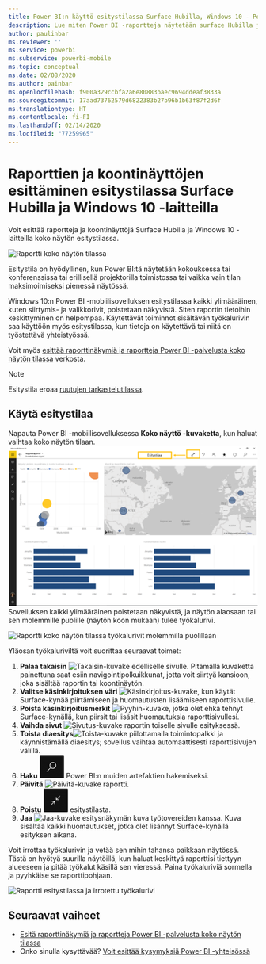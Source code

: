 ```yaml
---
title: Power BI:n käyttö esitystilassa Surface Hubilla, Windows 10 - Power BI
description: Lue miten Power BI -raportteja näytetään surface Hubilla ja miten Power BI -raporttinäkymiä, raportteja ja ruutuja näytetään Windows 10 -laitteilla koko näytön tilassa.
author: paulinbar
ms.reviewer: ''
ms.service: powerbi
ms.subservice: powerbi-mobile
ms.topic: conceptual
ms.date: 02/08/2020
ms.author: painbar
ms.openlocfilehash: f900a329ccbfa2a6e80883baec9694ddeaf3833a
ms.sourcegitcommit: 17aad73762579d6822383b27b96b1b63f87f2d6f
ms.translationtype: HT
ms.contentlocale: fi-FI
ms.lasthandoff: 02/14/2020
ms.locfileid: "77259965"
---
```

# <a name="view-reports-and-dashboards-in-presentation-mode-on-surface-hub-and-windows-10-devices"></a>Raporttien ja koontinäyttöjen esittäminen esitystilassa Surface Hubilla ja Windows 10 -laitteilla
Voit esittää raportteja ja koontinäyttöjä Surface Hubilla ja Windows 10 -laitteilla koko näytön esitystilassa. 

![Raportti koko näytön tilassa](./media/mobile-windows-10-app-presentation-mode/power-bi-presentation-mode-2.png)

Esitystila on hyödyllinen, kun Power BI:tä näytetään kokouksessa tai konferenssissa tai erillisellä projektorilla toimistossa tai vaikka vain tilan maksimoimiseksi pienessä näytössä. 

Windows 10:n Power BI -mobiilisovelluksen esitystilassa kaikki ylimääräinen, kuten siirtymis- ja valikkorivit, poistetaan näkyvistä. Siten raportin tietoihin keskittyminen on helpompaa. Käytettävät toiminnot sisältävän työkalurivin saa käyttöön myös esitystilassa, kun tietoja on käytettävä tai niitä on työstettävä yhteistyössä.

Voit myös [esittää raporttinäkymiä ja raportteja Power BI -palvelusta koko näytön tilassa](../end-user-focus.md) verkosta.

> [!NOTE]
> Esitystila eroaa [ruutujen tarkastelutilassa](mobile-tiles-in-the-mobile-apps.md).
> 
> 

## <a name="use-presentation-mode"></a>Käytä esitystilaa
Napauta Power BI -mobiilisovelluksessa **Koko näyttö -kuvaketta**, kun haluat vaihtaa koko näytön tilaan.
![Koko näyttö -kuvake](././media/mobile-windows-10-app-presentation-mode/power-bi-full-screen-icon.png) Sovelluksen kaikki ylimääräinen poistetaan näkyvistä, ja näytön alaosaan tai sen molemmille puolille (näytön koon mukaan) tulee työkalurivi.

![Raportti koko näytön tilassa työkalurivit molemmilla puolillaan](./media/mobile-windows-10-app-presentation-mode/power-bi-presentation-mode-2.png)

Yläosan työkaluriviltä voit suorittaa seuraavat toimet:

1. **Palaa takaisin** ![Takaisin-kuvake](./media/mobile-windows-10-app-presentation-mode/power-bi-windows-10-presentation-back-icon.png) edelliselle sivulle. Pitämällä kuvaketta painettuna saat esiin navigointipolkuikkunat, jotta voit siirtyä kansioon, joka sisältää raportin tai koontinäytön.
2. **Valitse käsinkirjoituksen väri** ![Käsinkirjoitus-kuvake](./media/mobile-windows-10-app-presentation-mode/power-bi-windows-10-presentation-ink-icon.png), kun käytät Surface-kynää piirtämiseen ja huomautusten lisäämiseen raporttisivulle.
3. **Poista käsinkirjoitusmerkit** ![Pyyhin-kuvake](./media/mobile-windows-10-app-presentation-mode/power-bi-windows-10-presentation-eraser-icon.png), jotka olet ehkä tehnyt Surface-kynällä, kun piirsit tai lisäsit huomautuksia raporttisivullesi.  
4. **Vaihda sivut** ![Sivutus-kuvake](./media/mobile-windows-10-app-presentation-mode/power-bi-windows-10-presentation-pages-icon.png) raportin toiselle sivulle esityksessä.
5. **Toista diaesitys**![Toista-kuvake](./media/mobile-windows-10-app-presentation-mode/power-bi-windows-10-presentation-play-icon.png) piilottamalla toimintopalkki ja käynnistämällä diaesitys; sovellus vaihtaa automaattisesti raporttisivujen välillä. 
6. **Haku** ![Haku-kuvake](./media/mobile-windows-10-app-presentation-mode/power-bi-windows-10-presentation-search-icon.png) Power BI:n muiden artefaktien hakemiseksi.
7. **Päivitä** ![Päivitä-kuvake](./media/mobile-windows-10-app-presentation-mode/power-bi-windows-10-presentation-refresh-icon.png) raportti.
8. **Poistu** ![Poistu koko näytön tilasta](./media/mobile-windows-10-app-presentation-mode/power-bi-windows-10-exit-full-screen-icon.png) esitystilasta.
8. **Jaa** ![Jaa-kuvake](./media/mobile-windows-10-app-presentation-mode/power-bi-windows-10-share-icon.png) esitysnäkymän kuva työtovereiden kanssa. Kuva sisältää kaikki huomautukset, jotka olet lisännyt Surface-kynällä esityksen aikana.

Voit irrottaa työkalurivin ja vetää sen mihin tahansa paikkaan näytössä. Tästä on hyötyä suurilla näytöillä, kun haluat keskittyä raporttisi tiettyyn alueeseen ja pitää työkalut käsillä sen vieressä. Paina työkaluriviä sormella ja pyyhkäise se raporttipohjaan.

![Raportti esitystilassa ja irrotettu työkalurivi](./media/mobile-windows-10-app-presentation-mode/power-bi-windows-10-presentation-drag-toolbar-2.png)


## <a name="next-steps"></a>Seuraavat vaiheet
* [Esitä raporttinäkymiä ja raportteja Power BI -palvelusta koko näytön tilassa](../end-user-focus.md)
* Onko sinulla kysyttävää? [Voit esittää kysymyksiä Power BI -yhteisössä](https://community.powerbi.com/)

